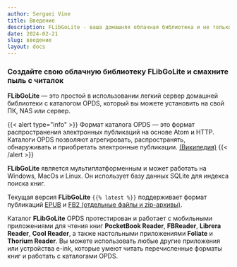 ```yaml
---
author: Serguei Vine
title: Введение
description: FLibGoLite - ваша домашняя облачная библиотека и не только
date: 2024-02-21
slug: введение
layout: docs
---
```

<h3 class="text-center">Создайте свою облачную библиотеку <b>FLibGoLite</b> и смахните пыль с читалок</h3>

__FLibGoLite__ — это простой в использовании легкий сервер домашней библиотеки с каталогом OPDS, который вы можете установить на свой ПК, NAS или сервер.  

{{< alert type="info" >}}
Формат каталога OPDS — это формат распространения электронных публикаций на основе Atom и HTTP. Каталоги OPDS позволяют агрегировать, распространять, обнаруживать и приобретать электронные публикации. [(Википедия)](https://en.wikipedia.org/wiki/Open_Publication_Distribution_System)
{{< /alert >}}

__FLibGoLite__ является мультиплатформенным и может работать на Windows, MacOs и Linux. Он использует базу данных SQLite для индекса поиска книг.

Текущая версия __FLibGoLite__ `{{% latest %}}` поддерживает формат публикаций [EPUB](https://en.wikipedia.org/wiki/EPUB) и [FB2 (отдельные файлы и zip-архивы)](https://github.com/gribuser/fb2).

Каталог __FLibGoLite__ OPDS протестирован и работает с мобильными приложениями для чтения книг __PocketBook Reader__, __FBReader__, __Librera Reader__, __Cool Reader__, а также настольными приложениями __Foliate__ и __Thorium Reader__. Вы можете использовать любые другие приложения или устройства e-ink, которые умеют читать перечисленные форматы книг и работать с каталогами OPDS.
